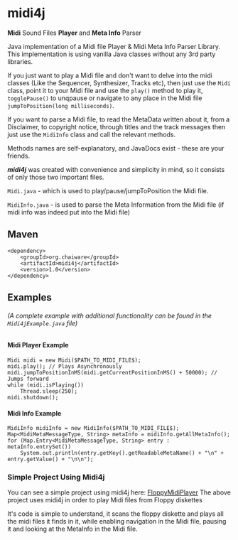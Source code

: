 # midi4j
**Midi** Sound Files **Player** and **Meta Info** Parser


Java implementation of a Midi file Player & Midi Meta Info Parser Library.
This implementation is using vanilla Java classes without any 3rd party libraries.

If you just want to play a Midi file and don't want to delve into the midi classes (Like the Sequencer, Synthesizer, Tracks etc),
then just use the `Midi` class, point it to your Midi file and use the `play()` method to play it, `togglePause()` to
unqpause or navigate to any place in the Midi file `jumpToPosition(long milliseconds)`.

If you want to parse a Midi file, to read the MetaData written about it, from a Disclaimer, to copyright notice, through
titles and the track messages then just use the `MidiInfo` class
and call the relevant methods.

Methods names are self-explanatory, and JavaDocs exist - these are your friends.

**_midi4j_** was created with convenience and simplicity in mind, so it consists of only those two important files.

`Midi.java` - which is used to play/pause/jumpToPosition the Midi file.

`MidiInfo.java` - is used to parse the Meta Information from the Midi file (if midi info was indeed put into the Midi
file)


## Maven
`<dependency>`  
`    <groupId>org.chaiware</groupId>`  
`    <artifactId>midi4j</artifactId>`  
`    <version>1.0</version>`  
`</dependency>`  

## Examples

###### (A complete example with additional functionality can be found in the `Midi4jExample.java` file)

#### Midi Player Example

`Midi midi = new Midi($PATH_TO_MIDI_FILE$);`  
`midi.play(); // Plays Asynchronously`  
`midi.jumpToPositionInMS(midi.getCurrentPositionInMS() + 50000); // Jumps forward`  
`while (midi.isPlaying())`  
`    Thread.sleep(250);`  
`midi.shutdown();`

#### Midi Info Example

`MidiInfo midiInfo = new MidiInfo($PATH_TO_MIDI_FILE$);`  
`Map<MidiMetaMessageType, String> metaInfo = midiInfo.getAllMetaInfo();`  
`for (Map.Entry<MidiMetaMessageType, String> entry : metaInfo.entrySet())`  
`    System.out.println(entry.getKey().getReadableMetaName() + "\n" + entry.getValue() + "\n\n");`  
  
  
### Simple Project Using Midi4j
You can see a simple project using midi4j here: [FloppyMidiPlayer]([url](https://github.com/Chaiavi/FloppyMidiPlayer)https://github.com/Chaiavi/FloppyMidiPlayer)
The above project uses midi4j in order to play Midi files from Floppy diskettes  

It's code is simple to understand, it scans the floppy diskette and plays all the midi files it finds in it, while enabling navigation in the Midi file, pausing it and looking at the MetaInfo in the Midi file.
